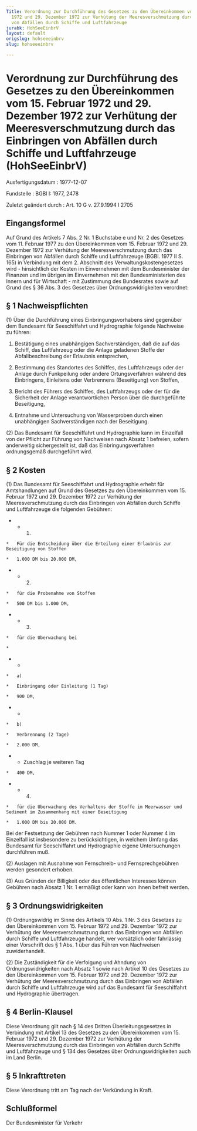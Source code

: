 ```yaml
---
Title: Verordnung zur Durchführung des Gesetzes zu den Übereinkommen vom 15. Februar
  1972 und 29. Dezember 1972 zur Verhütung der Meeresverschmutzung durch das Einbringen
  von Abfällen durch Schiffe und Luftfahrzeuge
jurabk: HohSeeEinbrV
layout: default
origslug: hohseeeinbrv
slug: hohseeeinbrv

---
```


# Verordnung zur Durchführung des Gesetzes zu den Übereinkommen vom 15. Februar 1972 und 29. Dezember 1972 zur Verhütung der Meeresverschmutzung durch das Einbringen von Abfällen durch Schiffe und Luftfahrzeuge (HohSeeEinbrV)

Ausfertigungsdatum
:   1977-12-07

Fundstelle
:   BGBl I: 1977, 2478

Zuletzt geändert durch
:   Art. 10 G v. 27.9.1994 I 2705


## Eingangsformel

Auf Grund des Artikels 7 Abs. 2 Nr. 1 Buchstabe e und Nr. 2 des Gesetzes vom 11. Februar 1977 zu den Übereinkommen vom 15. Februar 1972 und 29. Dezember 1972 zur Verhütung der Meeresverschmutzung durch das Einbringen von Abfällen durch Schiffe und Luftfahrzeuge (BGBl. 1977 II S. 165) in Verbindung mit dem 2. Abschnitt des Verwaltungskostengesetzes wird - hinsichtlich der Kosten im Einvernehmen mit dem Bundesminister der Finanzen und im übrigen im Einvernehmen mit den Bundesministerien des Innern und für Wirtschaft - mit Zustimmung des Bundesrates sowie auf Grund des § 36 Abs. 3 des Gesetzes über Ordnungswidrigkeiten verordnet:


## § 1 Nachweispflichten

(1) Über die Durchführung eines Einbringungsvorhabens sind gegenüber dem Bundesamt für Seeschiffahrt und Hydrographie folgende Nachweise zu führen:

1.  Bestätigung eines unabhängigen Sachverständigen, daß die auf das Schiff, das Luftfahrzeug oder die Anlage geladenen Stoffe der Abfallbeschreibung der Erlaubnis entsprechen,


2.  Bestimmung des Standortes des Schiffes, des Luftfahrzeugs oder der Anlage durch Funkpeilung oder andere Ortungsverfahren während des Einbringens, Einleitens oder Verbrennens (Beseitigung) von Stoffen,


3.  Bericht des Führers des Schiffes, des Luftfahrzeugs oder der für die Sicherheit der Anlage verantwortlichen Person über die durchgeführte Beseitigung,


4.  Entnahme und Untersuchung von Wasserproben durch einen unabhängigen Sachverständigen nach der Beseitigung.




(2) Das Bundesamt für Seeschiffahrt und Hydrographie kann im Einzelfall von der Pflicht zur Führung von Nachweisen nach Absatz 1 befreien, sofern anderweitig sichergestellt ist, daß das Einbringungsverfahren ordnungsgemäß durchgeführt wird.


## § 2 Kosten

(1) Das Bundesamt für Seeschiffahrt und Hydrographie erhebt für Amtshandlungen auf Grund des Gesetzes zu den Übereinkommen vom 15. Februar 1972 und 29. Dezember 1972 zur Verhütung der Meeresverschmutzung durch das Einbringen von Abfällen durch Schiffe und Luftfahrzeuge die folgenden Gebühren:

*    *   1.

    *   Für die Entscheidung über die Erteilung einer Erlaubnis zur Beseitigung von Stoffen

    *   1.000 DM bis 20.000 DM,


*    *   2.

    *   für die Probenahme von Stoffen

    *   500 DM bis 1.000 DM,


*    *   3.

    *   für die Überwachung bei

    *

*    *
    *   a)

    *   Einbringung oder Einleitung (1 Tag)

    *   900 DM,


*    *
    *   b)

    *   Verbrennung (2 Tage)

    *   2.000 DM,


*    *   Zuschlag je weiteren Tag

    *   400 DM,


*    *   4.

    *   für die Überwachung des Verhaltens der Stoffe im Meerwasser und Sediment im Zusammenhang mit einer Beseitigung

    *   1.000 DM bis 20.000 DM.



Bei der Festsetzung der Gebühren nach Nummer 1 oder Nummer 4 im Einzelfall ist insbesondere zu berücksichtigen, in welchem Umfang das Bundesamt für Seeschiffahrt und Hydrographie eigene Untersuchungen durchführen muß.

(2) Auslagen mit Ausnahme von Fernschreib- und Fernsprechgebühren werden gesondert erhoben.

(3) Aus Gründen der Billigkeit oder des öffentlichen Interesses können Gebühren nach Absatz 1 Nr. 1 ermäßigt oder kann von ihnen befreit werden.


## § 3 Ordnungswidrigkeiten

(1) Ordnungswidrig im Sinne des Artikels 10 Abs. 1 Nr. 3 des Gesetzes zu den Übereinkommen vom 15. Februar 1972 und 29. Dezember 1972 zur Verhütung der Meeresverschmutzung durch das Einbringen von Abfällen durch Schiffe und Luftfahrzeuge handelt, wer vorsätzlich oder fahrlässig einer Vorschrift des § 1 Abs. 1 über das Führen von Nachweisen zuwiderhandelt.

(2) Die Zuständigkeit für die Verfolgung und Ahndung von Ordnungswidrigkeiten nach Absatz 1 sowie nach Artikel 10 des Gesetzes zu den Übereinkommen vom 15. Februar 1972 und 29. Dezember 1972 zur Verhütung der Meeresverschmutzung durch das Einbringen von Abfällen durch Schiffe und Luftfahrzeuge wird auf das Bundesamt für Seeschiffahrt und Hydrographie übertragen.


## § 4 Berlin-Klausel

Diese Verordnung gilt nach § 14 des Dritten Überleitungsgesetzes in Verbindung mit Artikel 13 des Gesetzes zu den Übereinkommen vom 15. Februar 1972 und 29. Dezember 1972 zur Verhütung der Meeresverschmutzung durch das Einbringen von Abfällen durch Schiffe und Luftfahrzeuge und § 134 des Gesetzes über Ordnungswidrigkeiten auch im Land Berlin.


## § 5 Inkrafttreten

Diese Verordnung tritt am Tag nach der Verkündung in Kraft.


## Schlußformel

Der Bundesminister für Verkehr

